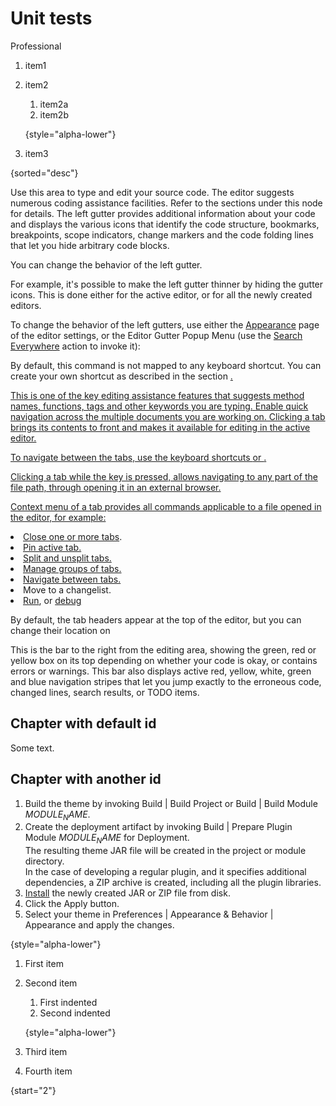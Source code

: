 # Unit tests
<available-only-for>Professional</available-only-for>


1. item1
2. item2
   1. item2a
   2. item2b

   {style="alpha-lower"}
3. item3

{sorted="desc"}

<deflist product="!db">
<def title="%NUM%. Editor area">
Use this area to type and edit your source code. The editor suggests numerous coding assistance facilities.
Refer to the sections under this node for details.</def>
<def title="%NUM%. Gutter area">
The left gutter provides additional information about your code and displays the various icons that
identify the code structure, bookmarks, breakpoints, scope indicators,
change markers and the code folding lines that let you hide arbitrary code blocks.
<p>You can change the behavior of the left gutter. </p>
<p>For example, it's possible to make the left gutter thinner
by hiding the gutter icons. This is done either for the <a anchor="active">active editor</a>,
or for all the newly created editors.</p>
<p>To change the behavior of the left gutters, use either the
<a href="Setup.topic">Appearance</a> page of the editor settings, or the
<ui-path>Editor Gutter Popup Menu</ui-path> (use the <a href="Setup.topic">Search Everywhere</a>
action to invoke it):</p>
<p>By default, this command is not mapped to any keyboard shortcut. You can create your own
                            shortcut as described in the section <a href="APIs.md"/>.
                            <!--configuring keyboard shortcuts--> </p>
</def>
<def title="%NUM%. Smart completion popup" id="active">
This is one of the key editing assistance features that
suggests method names, functions, tags and other keywords you are typing.</def>
<def title="%NUM%. Document tabs">
Enable quick navigation across the multiple documents you are working on. Clicking a tab brings its
contents to front and makes it available for editing in the active editor.
<p>To navigate between the tabs, use the keyboard shortcuts <shortcut key="ActivateNuGetToolWindow"/> or
<shortcut key="ActivateNuGetToolWindow"/>.</p>
<p>Clicking a tab while the <shortcut key="ActivateNuGetToolWindow"/> key is
pressed, allows navigating to any part of the file path, through opening it in an external browser.</p>
<p>Context menu of a tab provides all commands applicable to a file opened in the editor, for example:</p>
<list>
<li><a href="help.topic">Close one or more tabs</a>.</li>
<li><a href="How-to-log-in.md" anchor="pinning-and-unpinning-tabs">Pin active tab.</a></li>
<li><a href="How-to-log-in.md" anchor="splitting-and-unsplitting-editor-window">Split and unsplit tabs.</a></li>
<li><a href="How-to-log-in.md" anchor="splitting-and-unsplitting-editor-window">Manage groups of tabs.</a></li>
<li><a href="How-to-log-in.md" anchor="navigating-between-editor-tabs">Navigate between tabs.</a></li>
<li>Move to a changelist.</li>
<li><a href="Grammar-and-mechanics.md">Run</a>, or <a href="Jupiter.md">debug</a></li>
</list>
<p>
By default, the tab headers appear at the top of the editor,
but you can change their location on
</p>
</def>
<def title="%NUM%. Validation side bar / marker bar" id="marker_bar">
This is the bar to the right from the editing area, showing the green, red or yellow box on
its top depending on whether your code is okay, or contains errors or warnings. This bar also
displays active red, yellow, white, green and blue navigation stripes that let you jump exactly to
the erroneous code, changed lines, search results, or TODO items.
</def>
</deflist>

## Chapter with default id

Some text.

## Chapter with another id

<include from="Unit-tests.md" element-id="chapter-with-default-id"/>

<procedure title="Deploying Theme Plugin">

1. Build the theme by invoking <ui-path>Build | Build Project</ui-path> or <ui-path>Build | Build Module $MODULE_NAME$</ui-path>.
2. Create the deployment artifact by invoking <ui-path>Build | Prepare Plugin Module $MODULE_NAME$ for Deployment</ui-path>.<br/>
 The resulting theme JAR file will be created in the project or module directory.<br/>
 In the case of developing a regular plugin, and it specifies additional dependencies, a&nbsp;ZIP archive is created, including all the plugin libraries.
3. [Install](https://www.jetbrains.com/help/idea/managing-plugins.html#installing-plugins-from-disk) the newly created JAR or ZIP file from disk.
4. Click the <control>Apply</control> button.
5. Select your theme in <ui-path>Preferences | Appearance & Behavior | Appearance</ui-path> and apply the changes.

{style="alpha-lower"}

</procedure>

1. First item
2. Second item
   1. First indented
   2. Second indented

   {style="alpha-lower"}
3. Third item
4. Fourth item

{start="2"}